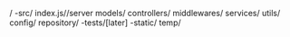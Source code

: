 /
    -src/
        index.js//server
        models/
        controllers/
        middlewares/
        services/
        utils/
        config/
        repository/
    -tests/[later] 
    -static/
    temp/    
